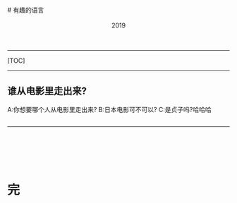 <link type="text/css" rel="stylesheet" href="/css/GitHub_Word.css">
<br><br>
# 有趣的语言
<br><br>
<center> 2019</center>
<br><br>

---

[TOC]

---

## 谁从电影里走出来?
A:你想要哪个人从电影里走出来?
B:日本电影可不可以?
C:是贞子吗?哈哈哈

##



---
<br><br><br><br>
# 完

<br><br><br><br>